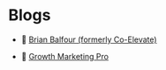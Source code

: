 # Blogs

- 📖 [Brian Balfour (formerly Co-Elevate)](https://brianbalfour.com/)

- 📖 [Growth Marketing Pro](https://growthmarketingpro.com)
